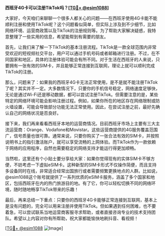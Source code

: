**西班牙4G卡可以注册TikTok吗？[[TG💪+ @esim1088](https://t.me/s/esim1088)]**

大家好，今天咱们来聊聊一个很多人都关心的问题——在西班牙使用4G卡能不能顺利注册和使用TikTok呢？这个问题看似简单，但实际上涉及到不少细节，比如网络环境、运营商政策以及TikTok的注册规则等。为了帮助大家解决疑惑，我特意整理了一些实用的信息，希望能帮到有需要的朋友。

首先，让我们来了解一下TikTok的基本注册流程。TikTok是一款全球范围内非常受欢迎的短视频社交平台，用户可以通过手机号码或者邮箱进行注册。不过，在不同国家和地区，具体的注册体验可能会有所不同。对于生活在西班牙的人来说，只要拥有一张有效的SIM卡，并且能够正常连接到互联网，理论上就可以顺利完成TikTok的注册。

那么，问题来了：如果我的西班牙4G卡无法正常使用，是不是就不能注册TikTok了呢？其实并不一定。大多数情况下，只要你的手机信号稳定，网络速度足够快，无论是通过Wi-Fi还是移动数据，都可以尝试注册TikTok。但需要注意的是，某些特定的网络环境可能会影响注册过程。例如，如果你所在的地区存在网络限制或防火墙设置，可能会导致部分功能无法正常使用。因此，在尝试注册之前，最好先确认自己的网络状况是否良好。

接下来，我们再来看看西班牙本地的运营商情况。目前西班牙市场上主要有三大主流运营商：Orange、Vodafone和Movistar。这些运营商提供的4G服务覆盖范围广，信号质量也很可靠。通常来说，只要你购买了一张合法有效的SIM卡，并按照说明书上的指引激活账户，就可以享受流畅的上网体验。而TikTok作为一款依赖于网络的应用程序，自然也需要稳定的网络支持才能运行得更加顺畅。

当然啦，这里还有个小贴士要分享给大家：如果你觉得现有的实体SIM卡不够方便，不妨考虑一下虚拟eSIM卡。这种新型的SIM卡形式不仅操作简便，而且支持多设备同时在线，非常适合经常出国旅行或者需要频繁更换地点的人群。比如说，@esim1088这个账号就提供了一系列优质的eSIM卡服务，涵盖了多个国家和地区，包括西班牙在内的热门旅游目的地。有了它，你可以轻松切换不同的网络环境，随时随地畅享TikTok带来的乐趣！

最后，再来总结一下重点：只要你的西班牙4G卡能够正常连接到互联网，基本上是没有问题的，完全可以用来注册并使用TikTok。但如果遇到任何困难，也不要着急，可以尝试联系当地运营商客服寻求帮助，或者直接咨询专业的技术支持团队。希望以上内容对你有所帮助，祝大家都能愉快地刷抖音、看视频！

[[TG💪+ @esim1088](https://t.me/s/esim1088) ![Image](https://i.postimg.cc/4NQfJmqS/Snipaste-2025-05-13-00-14-12.png)]